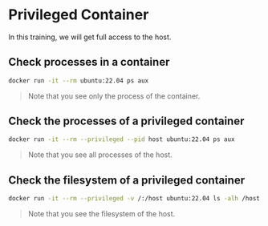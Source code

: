 # Privileged Container

In this training, we will get full access to the host.

## Check processes in a container

```bash
docker run -it --rm ubuntu:22.04 ps aux
```

> Note that you see only the process of the container.

## Check the processes of a privileged container

```bash
docker run -it --rm --privileged --pid host ubuntu:22.04 ps aux
```

> Note that you see all processes of the host.

## Check the filesystem of a privileged container

```bash
docker run -it --rm --privileged -v /:/host ubuntu:22.04 ls -alh /host
```

> Note that you see the filesystem of the host.
